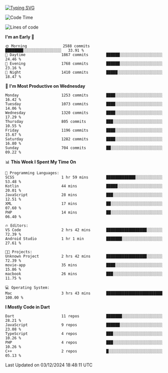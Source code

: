 
<a href="https://git.io/typing-svg"><img src="https://readme-typing-svg.demolab.com?font=Source+Code+Pro&pause=1000&random=false&width=435&lines=Hey+%F0%9F%A5%B6+iam+Yaskraz" alt="Typing SVG" /></a>
<!--START_SECTION:waka-->
![Code Time](http://img.shields.io/badge/Code%20Time-821%20hrs%2014%20mins-blue)

![Lines of code](https://img.shields.io/badge/From%20Hello%20World%20I%27ve%20Written-4.7%20million%20lines%20of%20code-blue)

**I'm an Early 🐤** 

```text
🌞 Morning                2588 commits        ████████░░░░░░░░░░░░░░░░░   33.91 % 
🌆 Daytime                1867 commits        ██████░░░░░░░░░░░░░░░░░░░   24.46 % 
🌃 Evening                1768 commits        ██████░░░░░░░░░░░░░░░░░░░   23.16 % 
🌙 Night                  1410 commits        █████░░░░░░░░░░░░░░░░░░░░   18.47 % 
```
📅 **I'm Most Productive on Wednesday** 

```text
Monday                   1253 commits        ████░░░░░░░░░░░░░░░░░░░░░   16.42 % 
Tuesday                  1073 commits        ████░░░░░░░░░░░░░░░░░░░░░   14.06 % 
Wednesday                1320 commits        ████░░░░░░░░░░░░░░░░░░░░░   17.29 % 
Thursday                 805 commits         ███░░░░░░░░░░░░░░░░░░░░░░   10.55 % 
Friday                   1196 commits        ████░░░░░░░░░░░░░░░░░░░░░   15.67 % 
Saturday                 1282 commits        ████░░░░░░░░░░░░░░░░░░░░░   16.80 % 
Sunday                   704 commits         ██░░░░░░░░░░░░░░░░░░░░░░░   09.22 % 
```


📊 **This Week I Spent My Time On** 

```text
💬 Programming Languages: 
SCSS                     1 hr 59 mins        █████████████░░░░░░░░░░░░   53.48 % 
Kotlin                   44 mins             █████░░░░░░░░░░░░░░░░░░░░   20.01 % 
JavaScript               28 mins             ███░░░░░░░░░░░░░░░░░░░░░░   12.51 % 
XML                      17 mins             ██░░░░░░░░░░░░░░░░░░░░░░░   07.60 % 
PHP                      14 mins             ██░░░░░░░░░░░░░░░░░░░░░░░   06.40 % 

🔥 Editors: 
VS Code                  2 hrs 42 mins       ██████████████████░░░░░░░   72.39 % 
Android Studio           1 hr 1 min          ███████░░░░░░░░░░░░░░░░░░   27.61 % 

🐱‍💻 Projects: 
Unknown Project          2 hrs 42 mins       ██████████████████░░░░░░░   72.39 % 
movie-app                35 mins             ████░░░░░░░░░░░░░░░░░░░░░   15.86 % 
macbook                  26 mins             ███░░░░░░░░░░░░░░░░░░░░░░   11.75 % 

💻 Operating System: 
Mac                      3 hrs 43 mins       █████████████████████████   100.00 % 
```

**I Mostly Code in Dart** 

```text
Dart                     11 repos            ███████░░░░░░░░░░░░░░░░░░   28.21 % 
JavaScript               9 repos             ██████░░░░░░░░░░░░░░░░░░░   23.08 % 
TypeScript               4 repos             ███░░░░░░░░░░░░░░░░░░░░░░   10.26 % 
PHP                      4 repos             ███░░░░░░░░░░░░░░░░░░░░░░   10.26 % 
C++                      2 repos             █░░░░░░░░░░░░░░░░░░░░░░░░   05.13 % 
```




 Last Updated on 03/12/2024 18:48:11 UTC
<!--END_SECTION:waka-->
